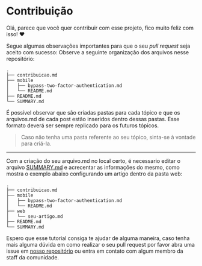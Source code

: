 # Contribuição

Olá, parece que você quer contribuir com esse projeto, fico muito feliz com isso! :heart:

Segue algumas observações importantes para que o seu *pull request* seja aceito com sucesso:
Observe a seguinte organização dos arquivos nesse repositório:
```
.
├── contribuicao.md
├── mobile
│   ├── bypass-two-factor-authentication.md
│   └── README.md
├── README.md
└── SUMMARY.md
```

É possível observar que são criadas pastas para cada tópico e que os arquivos.md de cada post estão inseridos dentro dessas pastas. Esse formato deverá ser sempre replicado para os futuros tópicos.
> Caso não tenha uma pasta referente ao seu tópico, sinta-se à vontade para criá-la.

---

Com a criação do seu arquivo.md no local certo, é necessario editar o arquivo [SUMMARY.md](https://github.com/boitatech/boita-wiki/blob/master/SUMMARY.md) e acrecentar as informações do mesmo, como mostra o exemplo abaixo configurando um artigo dentro da pasta web:

```
.
├── contribuicao.md
├── mobile
│   ├── bypass-two-factor-authentication.md
│   └── README.md
├── web
│	└── seu-artigo.md
├── README.md
└── SUMMARY.md
```

Espero que esse tutorial consiga te ajudar de alguma maneira, caso tenha mais alguma dúvida em como realizar o seu pull request por favor abra uma issue em [nosso repositório](https://github.com/boitatech/boita-wiki/) ou entra em contato com algum membro da staff da comunidade.


